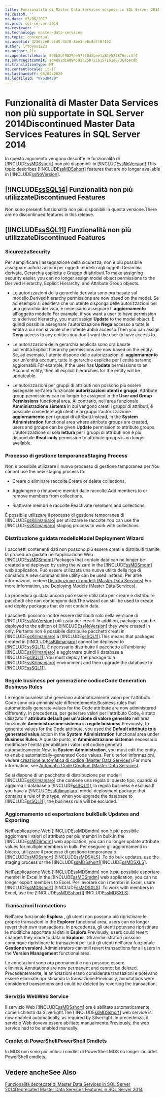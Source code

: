 ```yaml
---
title: Funzionalità di Master Data Services sospese in SQL Server 2014 | Microsoft Docs
ms.custom: ''
ms.date: 03/06/2017
ms.prod: sql-server-2014
ms.reviewer: ''
ms.technology: master-data-services
ms.topic: conceptual
ms.assetid: 3236cce0-cfd9-43f8-8be3-e8c8dff8f162
author: lrtoyou1223
ms.author: lle
ms.openlocfilehash: 595b8bf9829ee57ff0d3bee1a82e527876ecc4f4
ms.sourcegitcommit: ad4d92dce894592a259721a1571b1d8736abacdb
ms.translationtype: MT
ms.contentlocale: it-IT
ms.lasthandoff: 08/04/2020
ms.locfileid: "87638429"
---
```

# <a name="discontinued-master-data-services-features-in-sql-server-2014"></a><span data-ttu-id="f09a4-102">Funzionalità di Master Data Services non più supportate in SQL Server 2014</span><span class="sxs-lookup"><span data-stu-id="f09a4-102">Discontinued Master Data Services Features in SQL Server 2014</span></span>
  <span data-ttu-id="f09a4-103">In questo argomento vengono descritte le funzionalità di [!INCLUDE[ssMDSshort](../includes/ssmdsshort-md.md)] non più disponibili in [!INCLUDE[ssNoVersion](../includes/ssnoversion-md.md)].</span><span class="sxs-lookup"><span data-stu-id="f09a4-103">This topic describes [!INCLUDE[ssMDSshort](../includes/ssmdsshort-md.md)] features that are no longer available in [!INCLUDE[ssNoVersion](../includes/ssnoversion-md.md)].</span></span>  
  
## <a name="sssql14-discontinued-features"></a>[!INCLUDE[ssSQL14](../includes/sssql14-md.md)] <span data-ttu-id="f09a4-104">Funzionalità non più utilizzate</span><span class="sxs-lookup"><span data-stu-id="f09a4-104">Discontinued Features</span></span>  
 <span data-ttu-id="f09a4-105">Non sono presenti funzionalità non più disponibili in questa versione.</span><span class="sxs-lookup"><span data-stu-id="f09a4-105">There are no discontinued features in this release.</span></span>  
  
## <a name="sssql11-discontinued-features"></a>[!INCLUDE[ssSQL11](../includes/sssql11-md.md)] <span data-ttu-id="f09a4-106">Funzionalità non più utilizzate</span><span class="sxs-lookup"><span data-stu-id="f09a4-106">Discontinued Features</span></span>  
  
### <a name="security"></a><span data-ttu-id="f09a4-107">Sicurezza</span><span class="sxs-lookup"><span data-stu-id="f09a4-107">Security</span></span>  
 <span data-ttu-id="f09a4-108">Per semplificare l'assegnazione della sicurezza, non è più possibile assegnare autorizzazioni per oggetti modello agli oggetti Gerarchia derivata, Gerarchia esplicita e Gruppo di attributi.</span><span class="sxs-lookup"><span data-stu-id="f09a4-108">To make assigning security easier, you can no longer assign model object permissions to the Derived Hierarchy, Explicit Hierarchy, and Attribute Group objects.</span></span>  
  
-   <span data-ttu-id="f09a4-109">Le autorizzazioni della gerarchia derivata sono ora basate sul modello.</span><span class="sxs-lookup"><span data-stu-id="f09a4-109">Derived hierarchy permissions are now based on the model.</span></span> <span data-ttu-id="f09a4-110">Se ad esempio si desidera che un utente disponga delle autorizzazioni per una gerarchia derivata, è necessario assegnare l' **aggiornamento** all'oggetto modello.</span><span class="sxs-lookup"><span data-stu-id="f09a4-110">For example, if you want a user to have permission to a derived hierarchy, you must assign **Update** to the model object.</span></span> <span data-ttu-id="f09a4-111">È quindi possibile assegnare l'autorizzazione **Nega** accesso a tutte le entità a cui non si vuole che l'utente abbia accesso.</span><span class="sxs-lookup"><span data-stu-id="f09a4-111">Then you can assign **Deny** access to any entities you don't want the user to have access to.</span></span>  
  
-   <span data-ttu-id="f09a4-112">Le autorizzazioni della gerarchia esplicita sono ora basate sull'entità.</span><span class="sxs-lookup"><span data-stu-id="f09a4-112">Explicit hierarchy permissions are now based on the entity.</span></span> <span data-ttu-id="f09a4-113">Se, ad esempio, l'utente dispone delle autorizzazioni di **aggiornamento** per un'entità account, tutte le gerarchie esplicite per l'entità saranno aggiornabili.</span><span class="sxs-lookup"><span data-stu-id="f09a4-113">For example, if the user has **Update** permissions to an Account entity, then all explicit hierarchies for the entity will be updateable.</span></span>  
  
-   <span data-ttu-id="f09a4-114">Le autorizzazioni per gruppi di attributi non possono più essere assegnate nell'area funzionale **autorizzazioni utenti e gruppi** .</span><span class="sxs-lookup"><span data-stu-id="f09a4-114">Attribute group permissions can no longer be assigned in the **User and Group Permissions** functional area.</span></span> <span data-ttu-id="f09a4-115">Al contrario, nell'area funzionale **Amministrazione sistema** in cui vengono creati i gruppi di attributi, è possibile concedere agli utenti e ai gruppi l'autorizzazione **aggiornamento** per i gruppi di attributi.</span><span class="sxs-lookup"><span data-stu-id="f09a4-115">Instead, in the **System Administration** functional area where attribute groups are created, users and groups can be given **Update** permission to attribute groups.</span></span> <span data-ttu-id="f09a4-116">L'autorizzazione di sola **lettura** per i gruppi di attributi non è più disponibile.</span><span class="sxs-lookup"><span data-stu-id="f09a4-116">**Read-only** permission to attribute groups is no longer available.</span></span>  
  
### <a name="staging-process"></a><span data-ttu-id="f09a4-117">Processo di gestione temporanea</span><span class="sxs-lookup"><span data-stu-id="f09a4-117">Staging Process</span></span>  
 <span data-ttu-id="f09a4-118">Non è possibile utilizzare il nuovo processo di gestione temporanea per:</span><span class="sxs-lookup"><span data-stu-id="f09a4-118">You cannot use the new staging process to:</span></span>  
  
-   <span data-ttu-id="f09a4-119">Creare o eliminare raccolte.</span><span class="sxs-lookup"><span data-stu-id="f09a4-119">Create or delete collections.</span></span>  
  
-   <span data-ttu-id="f09a4-120">Aggiungere o rimuovere membri dalle raccolte.</span><span class="sxs-lookup"><span data-stu-id="f09a4-120">Add members to or remove members from collections.</span></span>  
  
-   <span data-ttu-id="f09a4-121">Riattivare membri e raccolte.</span><span class="sxs-lookup"><span data-stu-id="f09a4-121">Reactivate members and collections.</span></span>  
  
 <span data-ttu-id="f09a4-122">È possibile utilizzare il processo di gestione temporanea di [!INCLUDE[ssKilimanjaro](../includes/sskilimanjaro-md.md)] per utilizzare le raccolte.</span><span class="sxs-lookup"><span data-stu-id="f09a4-122">You can use the [!INCLUDE[ssKilimanjaro](../includes/sskilimanjaro-md.md)] staging process to work with collections.</span></span>  
  
### <a name="model-deployment-wizard"></a><span data-ttu-id="f09a4-123">Distribuzione guidata modello</span><span class="sxs-lookup"><span data-stu-id="f09a4-123">Model Deployment Wizard</span></span>  
 <span data-ttu-id="f09a4-124">I pacchetti contenenti dati non possono più essere creati e distribuiti tramite la procedura guidata nell'applicazione Web [!INCLUDE[ssMDSmdm](../includes/ssmdsmdm-md.md)].</span><span class="sxs-lookup"><span data-stu-id="f09a4-124">Packages that contain data can no longer be created and deployed by using the wizard in the [!INCLUDE[ssMDSmdm](../includes/ssmdsmdm-md.md)] web application.</span></span> <span data-ttu-id="f09a4-125">Può essere utilizzata una nuova utilità della riga di comando.</span><span class="sxs-lookup"><span data-stu-id="f09a4-125">A new command line utility can be used instead.</span></span> <span data-ttu-id="f09a4-126">Per altre informazioni, vedere [Distribuzione di modelli &#40;Master Data Services&#41;](deploying-models-master-data-services.md).</span><span class="sxs-lookup"><span data-stu-id="f09a4-126">For more information, see [Deploying Models &#40;Master Data Services&#41;](deploying-models-master-data-services.md).</span></span>  
  
 <span data-ttu-id="f09a4-127">La procedura guidata ancora può essere utilizzata per creare e distribuire pacchetti che non contengono dati.</span><span class="sxs-lookup"><span data-stu-id="f09a4-127">The wizard can still be used to create and deploy packages that do not contain data.</span></span>  
  
 <span data-ttu-id="f09a4-128">I pacchetti possono inoltre essere distribuiti solo nella versione di [!INCLUDE[ssNoVersion](../includes/ssnoversion-md.md)] utilizzata per crearli.</span><span class="sxs-lookup"><span data-stu-id="f09a4-128">In addition, packages can be deployed to the edition of [!INCLUDE[ssNoVersion](../includes/ssnoversion-md.md)] they were created in only.</span></span> <span data-ttu-id="f09a4-129">Pertanto non è possibile distribuire pacchetti creati in [!INCLUDE[ssKilimanjaro](../includes/sskilimanjaro-md.md)] a [!INCLUDE[ssSQL11](../includes/sssql11-md.md)].</span><span class="sxs-lookup"><span data-stu-id="f09a4-129">This means that packages created in [!INCLUDE[ssKilimanjaro](../includes/sskilimanjaro-md.md)] cannot be deployed to [!INCLUDE[ssSQL11](../includes/sssql11-md.md)].</span></span> <span data-ttu-id="f09a4-130">È necessario distribuire il pacchetto all'ambiente [!INCLUDE[ssKilimanjaro](../includes/sskilimanjaro-md.md)] e aggiornare quindi il database a [!INCLUDE[ssSQL11](../includes/sssql11-md.md)].</span><span class="sxs-lookup"><span data-stu-id="f09a4-130">You must deploy the package to a [!INCLUDE[ssKilimanjaro](../includes/sskilimanjaro-md.md)] environment and then upgrade the database to [!INCLUDE[ssSQL11](../includes/sssql11-md.md)].</span></span>  
  
### <a name="code-generation-business-rules"></a><span data-ttu-id="f09a4-131">Regole business per generazione codice</span><span class="sxs-lookup"><span data-stu-id="f09a4-131">Code Generation Business Rules</span></span>  
 <span data-ttu-id="f09a4-132">Le regole business che generano automaticamente valori per l'attributo Code sono ora amministrate differentemente.</span><span class="sxs-lookup"><span data-stu-id="f09a4-132">Business rules that automatically generate values for the Code attribute are now administered differently.</span></span> <span data-ttu-id="f09a4-133">In precedenza, per generare valori per l'attributo Code, è stato utilizzato l' **attributo default per un'azione di valore generato** nell'area funzionale **Amministrazione sistema** in **regole business**.</span><span class="sxs-lookup"><span data-stu-id="f09a4-133">Previously, to generate values for the Code attribute, you used the **Default attribute to a generated value** action in the **System Administration** functional area under **Business Rules**.</span></span> <span data-ttu-id="f09a4-134">A questo punto, in **Amministrazione sistema**è necessario modificare l'entità per abilitare i valori del codice generati automaticamente.</span><span class="sxs-lookup"><span data-stu-id="f09a4-134">Now, in **System Administration**, you must edit the entity to enable automatically-generated Code values.</span></span> <span data-ttu-id="f09a4-135">Per ulteriori informazioni, vedere [creazione automatica di codice &#40;Master Data Services&#41;](automatic-code-creation-master-data-services.md).</span><span class="sxs-lookup"><span data-stu-id="f09a4-135">For more information, see [Automatic Code Creation &#40;Master Data Services&#41;](automatic-code-creation-master-data-services.md).</span></span>  
  
 <span data-ttu-id="f09a4-136">Se si dispone di un pacchetto di distribuzione per modelli [!INCLUDE[ssKilimanjaro](../includes/sskilimanjaro-md.md)] che contiene una regola di questo tipo, quando si aggiorna il database a [!INCLUDE[ssSQL11](../includes/sssql11-md.md)], la regola business è esclusa.</span><span class="sxs-lookup"><span data-stu-id="f09a4-136">If you have a [!INCLUDE[ssKilimanjaro](../includes/sskilimanjaro-md.md)] model deployment package that contains a rule of this type, when you upgrade the database to [!INCLUDE[ssSQL11](../includes/sssql11-md.md)], the business rule will be excluded.</span></span>  
  
### <a name="bulk-updates-and-exporting"></a><span data-ttu-id="f09a4-137">Aggiornamento ed esportazione bulk</span><span class="sxs-lookup"><span data-stu-id="f09a4-137">Bulk Updates and Exporting</span></span>  
 <span data-ttu-id="f09a4-138">Nell'applicazione Web [!INCLUDE[ssMDSmdm](../includes/ssmdsmdm-md.md)] non è più possibile aggiornare i valori di attributo per più membri in bulk.</span><span class="sxs-lookup"><span data-stu-id="f09a4-138">In the [!INCLUDE[ssMDSmdm](../includes/ssmdsmdm-md.md)] web application, you can no longer update attribute values for multiple members in bulk.</span></span> <span data-ttu-id="f09a4-139">Per eseguire gli aggiornamenti in blocco, utilizzare il processo di gestione temporanea o [!INCLUDE[ssMDSshort](../includes/ssmdsshort-md.md)] [!INCLUDE[ssMDSXLS](../includes/ssmdsxls-md.md)] .</span><span class="sxs-lookup"><span data-stu-id="f09a4-139">To do bulk updates, use the staging process or the [!INCLUDE[ssMDSshort](../includes/ssmdsshort-md.md)][!INCLUDE[ssMDSXLS](../includes/ssmdsxls-md.md)].</span></span>  
  
 <span data-ttu-id="f09a4-140">Nell'applicazione Web [!INCLUDE[ssMDSmdm](../includes/ssmdsmdm-md.md)] non è più possibile esportare membri in Excel.</span><span class="sxs-lookup"><span data-stu-id="f09a4-140">In the [!INCLUDE[ssMDSmdm](../includes/ssmdsmdm-md.md)] web application, you can no longer export members to Excel.</span></span> <span data-ttu-id="f09a4-141">Per lavorare con i membri in Excel, usare [!INCLUDE[ssMDSshort](../includes/ssmdsshort-md.md)] [!INCLUDE[ssMDSXLS](../includes/ssmdsxls-md.md)] .</span><span class="sxs-lookup"><span data-stu-id="f09a4-141">To work with members in Excel, use the [!INCLUDE[ssMDSshort](../includes/ssmdsshort-md.md)][!INCLUDE[ssMDSXLS](../includes/ssmdsxls-md.md)].</span></span>  
  
### <a name="transactions"></a><span data-ttu-id="f09a4-142">Transazioni</span><span class="sxs-lookup"><span data-stu-id="f09a4-142">Transactions</span></span>  
 <span data-ttu-id="f09a4-143">Nell'area funzionale **Esplora** , gli utenti non possono più ripristinare le proprie transazioni.</span><span class="sxs-lookup"><span data-stu-id="f09a4-143">In the **Explorer** functional area, users can no longer revert their own transactions.</span></span> <span data-ttu-id="f09a4-144">In precedenza, gli utenti potevano ripristinare le modifiche apportate ai dati in **Esplora**.</span><span class="sxs-lookup"><span data-stu-id="f09a4-144">Previously, users could revert changes they made to data in **Explorer**.</span></span> <span data-ttu-id="f09a4-145">Gli amministratori possono comunque ripristinare le transazioni per tutti gli utenti nell'area funzionale **Gestione versioni** .</span><span class="sxs-lookup"><span data-stu-id="f09a4-145">Administrators can still revert transactions for all users in the **Version Management** functional area.</span></span>  
  
 <span data-ttu-id="f09a4-146">Le annotazioni sono ora permanenti e non possono essere eliminate.</span><span class="sxs-lookup"><span data-stu-id="f09a4-146">Annotations are now permanent and cannot be deleted.</span></span> <span data-ttu-id="f09a4-147">Precedentemente, le annotazioni erano considerate transazioni e potevano essere eliminate ripristinando la transazione.</span><span class="sxs-lookup"><span data-stu-id="f09a4-147">Previously, annotations were considered transactions and could be deleted by reverting the transaction.</span></span>  
  
### <a name="web-service"></a><span data-ttu-id="f09a4-148">Servizio Web</span><span class="sxs-lookup"><span data-stu-id="f09a4-148">Web Service</span></span>  
 <span data-ttu-id="f09a4-149">Il servizio Web [!INCLUDE[ssMDSshort](../includes/ssmdsshort-md.md)] ora è abilitato automaticamente, come richiesto da Silverlight.</span><span class="sxs-lookup"><span data-stu-id="f09a4-149">The [!INCLUDE[ssMDSshort](../includes/ssmdsshort-md.md)] web service is now enabled automatically, as required by Silverlight.</span></span> <span data-ttu-id="f09a4-150">In precedenza, il servizio Web doveva essere abilitato manualmente.</span><span class="sxs-lookup"><span data-stu-id="f09a4-150">Previously, the web service had to be enabled manually.</span></span>  
  
### <a name="powershell-cmdlets"></a><span data-ttu-id="f09a4-151">Cmdlet di PowerShell</span><span class="sxs-lookup"><span data-stu-id="f09a4-151">PowerShell Cmdlets</span></span>  
 <span data-ttu-id="f09a4-152">In MDS non sono più inclusi i cmdlet di PowerShell.</span><span class="sxs-lookup"><span data-stu-id="f09a4-152">MDS no longer includes PowerShell cmdlets.</span></span>  
  
## <a name="see-also"></a><span data-ttu-id="f09a4-153">Vedere anche</span><span class="sxs-lookup"><span data-stu-id="f09a4-153">See Also</span></span>  
 [<span data-ttu-id="f09a4-154">Funzionalità deprecate di Master Data Services in SQL Server 2014</span><span class="sxs-lookup"><span data-stu-id="f09a4-154">Deprecated Master Data Services Features in SQL Server 2014</span></span>](deprecated-master-data-services-features.md)  
  
  
